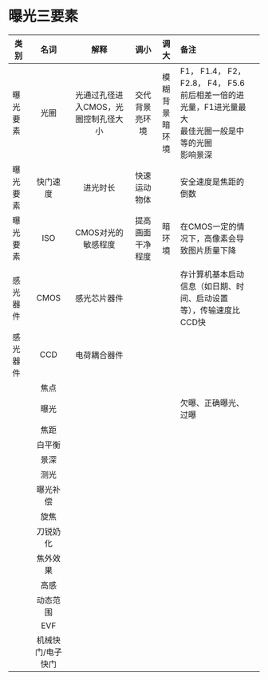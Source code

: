# 曝光三要素

| 类别     |       名词        |                 解释                 |         调小         |         调大         | 备注                                                         |      |
| -------- | :---------------: | :----------------------------------: | :------------------: | :------------------: | :----------------------------------------------------------- | :--: |
| 曝光要素 |       光圈        | 光通过孔径进入CMOS，光圈控制孔径大小 | 交代背景<br />亮环境 | 模糊背景<br />暗环境 | F1， F1.4， F2， F2.8， F4， F5.6<br />前后相差一倍的进光量，F1进光量最大<br />最佳光圈一般是中等的光圈<br />影响景深 |      |
| 曝光要素 |     快门速度      |               进光时长               |     快速运动物体     |                      | 安全速度是焦距的倒数                                         |      |
| 曝光要素 |        ISO        |          CMOS对光的敏感程度          |   提高画面干净程度   |        暗环境        | 在CMOS一定的情况下，高像素会导致图片质量下降                 |      |
|          |                   |                                      |                      |                      |                                                              |      |
| 感光器件 |       CMOS        |             感光芯片器件             |                      |                      | 存计算机基本启动信息（如日期、时间、启动设置等），传输速度比CCD快 |      |
| 感光器件 |        CCD        |             电荷耦合器件             |                      |                      |                                                              |      |
|          |       焦点        |                                      |                      |                      |                                                              |      |
|          |       曝光        |                                      |                      |                      | 欠曝、正确曝光、过曝                                         |      |
|          |       焦距        |                                      |                      |                      |                                                              |      |
|          |      白平衡       |                                      |                      |                      |                                                              |      |
|          |       景深        |                                      |                      |                      |                                                              |      |
|          |       测光        |                                      |                      |                      |                                                              |      |
|          |     曝光补偿      |                                      |                      |                      |                                                              |      |
|          |       旋焦        |                                      |                      |                      |                                                              |      |
|          |     刀锐奶化      |                                      |                      |                      |                                                              |      |
|          |     焦外效果      |                                      |                      |                      |                                                              |      |
|          |       高感        |                                      |                      |                      |                                                              |      |
|          |     动态范围      |                                      |                      |                      |                                                              |      |
|          |        EVF        |                                      |                      |                      |                                                              |      |
|          | 机械快门/电子快门 |                                      |                      |                      |                                                              |      |



